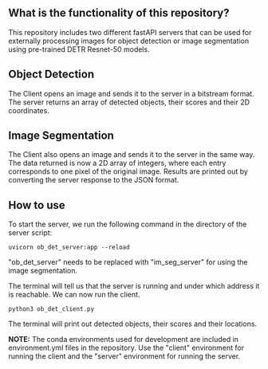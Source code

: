 ## What is the functionality of this repository?

This repository includes two different fastAPI servers that can be used for externally
processing images for object detection or image segmentation using pre-trained DETR Resnet-50 models.

## Object Detection

The Client opens an image and sends it to the server in a bitstream format.
The server returns an array of detected objects, their scores and their 2D coordinates.

## Image Segmentation

The Client also opens an image and sends it to the server in the same way. The data returned is now a 2D array of integers, where each entry corresponds to one pixel of the original image. Results are printed out by converting the server response to the JSON format.

## How to use

To start the server, we run the following command in the directory of the server script:

```
uvicorn ob_det_server:app --reload
```

"ob_det_server" needs to be replaced with "im_seg_server" for using the image segmentation.

The terminal will tell us that the server is running and under which address it is reachable.
We can now run the client.

```
python3 ob_det_client.py
```

The terminal will print out detected objects, their scores and their locations.

**NOTE:** The conda environments used for development are included in environment.yml files in the repository. Use the "client" environment for running the client and the "server" environment for running the server.
